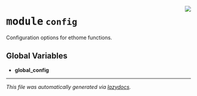 <!-- markdownlint-disable -->

<a href="https://github.com/benlansdell/ethome/blob/master/ethome/config.py#L0"><img align="right" style="float:right;" src="https://img.shields.io/badge/-source-cccccc?style=flat-square"></a>

# <kbd>module</kbd> `config`
Configuration options for ethome functions. 

**Global Variables**
---------------
- **global_config**




---

_This file was automatically generated via [lazydocs](https://github.com/ml-tooling/lazydocs)._
